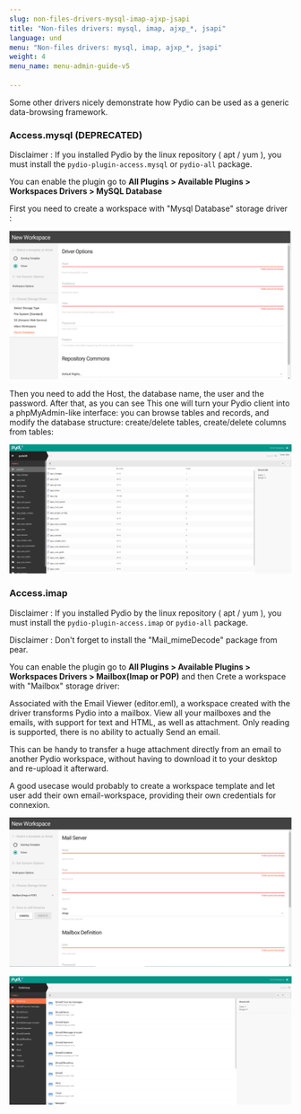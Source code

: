 ```yaml
---
slug: non-files-drivers-mysql-imap-ajxp-jsapi
title: "Non-files drivers: mysql, imap, ajxp_*, jsapi"
language: und
menu: "Non-files drivers: mysql, imap, ajxp_*, jsapi"
weight: 4
menu_name: menu-admin-guide-v5

---
```


Some other drivers nicely demonstrate how Pydio can be used as a generic data-browsing framework.

### Access.mysql (DEPRECATED)

Disclaimer : If you installed Pydio by the linux repository ( apt / yum ), you must install the `pydio-plugin-access.mysql` or `pydio-all` package.

You can enable the plugin go to **All Plugins > Available Plugins > Workspaces Drivers > MySQL Database**

First you need to create a workspace with "Mysql Database" storage driver :

![](../../images/4_setup_workspaces_and_users/create_workspace_mysql.png)

Then you need to add the Host, the database name, the user and the password. After that, as you can see This one will turn your Pydio client into a phpMyAdmin-like interface: you can browse tables and records, and modify the database structure: create/delete tables, create/delete columns from tables:

![](../../images/4_setup_workspaces_and_users/workspace_mysql_enterprise.png)

### Access.imap

Disclaimer : If you installed Pydio by the linux repository ( apt / yum ), you must install the `pydio-plugin-access.imap` or `pydio-all` package.

Disclaimer : Don't forget to install the "Mail_mimeDecode" package from pear.

You can enable the plugin go to **All Plugins > Available Plugins > Workspaces Drivers > Mailbox(Imap or POP)** and then Crete a workspace with "Mailbox" storage driver:

Associated with the Email Viewer (editor.eml), a workspace created with the driver transforms Pydio into a mailbox. View all your mailboxes and the emails, with support for text and HTML, as well as attachment. Only reading is supported, there is no ability to actually Send an email.

This can be handy to transfer a huge attachment directly from an email to another Pydio workspace, without having to download it to your desktop and re-upload it afterward.

A good usecase would probably to create a workspace template and let user add their own email-workspace, providing their own credentials for connexion. 

![](../../images/4_setup_workspaces_and_users/create_workspace_imap.png)

![](../../images/4_setup_workspaces_and_users/workspaces_imap.png)

